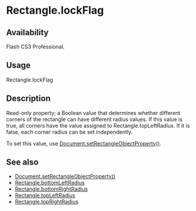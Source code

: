 # Rectangle.lockFlag

## Availability

Flash CS3 Professional.

## Usage

Rectangle.lockFlag

## Description

Read-only property; a Boolean value that determines whether different corners of the rectangle can have different radius values. If this value is true, all corners have the value assigned to Rectangle.topLeftRadius. If it is false, each corner radius can be set independently.

To set this value, use [Document.setRectangleObjectProperty()](../Document_object/Document9643.md).

## See also

- [Document.setRectangleObjectProperty()](../Document_object/Document9643.md)
- [Rectangle.bottomLeftRadius](../Rectangle_object/Rectangle.md)
- [Rectangle.bottomRightRadius](../Rectangle_object/Rectangle1.md)
- [Rectangle.topLeftRadius](../Rectangle_object/Rectangle3.md)
- [Rectangle.topRightRadius](../Rectangle_object/Rectangle4.md)
